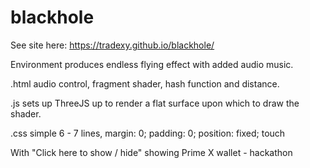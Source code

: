 # blackhole
See site here: https://tradexy.github.io/blackhole/

Environment produces endless flying effect with added audio music.

.html audio control, fragment shader, hash function and distance.

.js sets up ThreeJS up to render a flat surface upon which to draw the shader.

.css simple 6 - 7 lines, margin: 0; padding: 0; position: fixed; touch

With "Click here to show / hide" showing Prime X wallet - hackathon
